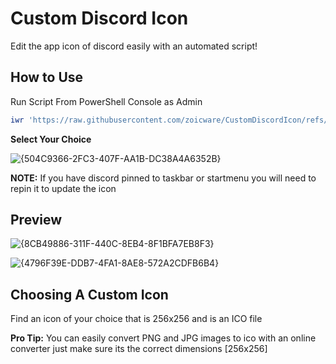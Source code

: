 # Custom Discord Icon
Edit the app icon of discord easily with an automated script!
## How to Use
Run Script From PowerShell Console as Admin
```PowerShell
iwr 'https://raw.githubusercontent.com/zoicware/CustomDiscordIcon/refs/heads/main/CustomDiscordIcon.ps1' | iex
```
**Select Your Choice**

![{504C9366-2FC3-407F-AA1B-DC38A4A6352B}](https://github.com/user-attachments/assets/35308aa0-5bb4-44e9-b49d-2eb376c3c8d2)

**NOTE:** If you have discord pinned to taskbar or startmenu you will need to repin it to update the icon

## Preview

![{8CB49886-311F-440C-8EB4-8F1BFA7EB8F3}](https://github.com/user-attachments/assets/ffac31b0-0daf-4e95-8d86-8ce0c7b2fbb4)

![{4796F39E-DDB7-4FA1-8AE8-572A2CDFB6B4}](https://github.com/user-attachments/assets/0dd68e52-df83-458c-89db-502735f70b2b)


## Choosing A Custom Icon

Find an icon of your choice that is 256x256 and is an ICO file

**Pro Tip:** You can easily convert PNG and JPG images to ico with an online converter just make sure its the correct dimensions [256x256]

